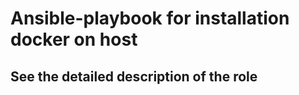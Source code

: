 Ansible-playbook for installation docker on host
=========
See the detailed description of the role
------------
